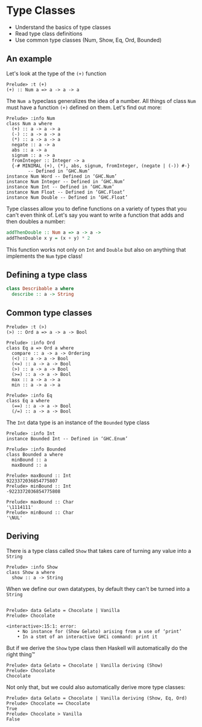 # Type Classes

- Understand the basics of type classes
- Read type class definitions
- Use common type classes (Num, Show, Eq, Ord, Bounded)

## An example

Let's look at the type of the `(+)` function

```
Prelude> :t (+)
(+) :: Num a => a -> a -> a
```

The `Num a` typeclass generalizes the idea of a number. All things of class `Num` must have a function `(+)` defined on them. Let's find out more:

```
Prelude> :info Num
class Num a where
  (+) :: a -> a -> a
  (-) :: a -> a -> a
  (*) :: a -> a -> a
  negate :: a -> a
  abs :: a -> a
  signum :: a -> a
  fromInteger :: Integer -> a
  {-# MINIMAL (+), (*), abs, signum, fromInteger, (negate | (-)) #-}
        -- Defined in ‘GHC.Num’
instance Num Word -- Defined in ‘GHC.Num’
instance Num Integer -- Defined in ‘GHC.Num’
instance Num Int -- Defined in ‘GHC.Num’
instance Num Float -- Defined in ‘GHC.Float’
instance Num Double -- Defined in ‘GHC.Float’
```

Type classes allow you to define functions on a variety of types that you
can't even think of. Let's say you want to write a function that adds and
then doubles a number:

```haskell
addThenDouble :: Num a => a -> a ->
addThenDouble x y = (x + y) * 2
```

This function works not only on `Int` and `Double` but also on anything
that implements the `Num` type class!

## Defining a type class

```haskell
class Describable a where
  describe :: a -> String
```

## Common type classes

```
Prelude> :t (>)
(>) :: Ord a => a -> a -> Bool

Prelude> :info Ord
class Eq a => Ord a where
  compare :: a -> a -> Ordering
  (<) :: a -> a -> Bool
  (<=) :: a -> a -> Bool
  (>) :: a -> a -> Bool
  (>=) :: a -> a -> Bool
  max :: a -> a -> a
  min :: a -> a -> a

Prelude> :info Eq
class Eq a where
  (==) :: a -> a -> Bool
  (/=) :: a -> a -> Bool
```

The `Int` data type is an instance of the `Bounded` type class

```
Prelude> :info Int
instance Bounded Int -- Defined in ‘GHC.Enum’

Prelude> :info Bounded
class Bounded a where
  minBound :: a
  maxBound :: a

Prelude> maxBound :: Int
9223372036854775807
Prelude> minBound :: Int
-9223372036854775808

Prelude> maxBound :: Char
'\1114111'
Prelude> minBound :: Char
'\NUL'
```

## Deriving

There is a type class called `Show` that takes care of turning any value
into a `String`

```
Prelude> :info Show
class Show a where
  show :: a -> String
```

When we define our own datatypes, by default they can't be turned into a
`String`

```

Prelude> data Gelato = Chocolate | Vanilla
Prelude> Chocolate

<interactive>:15:1: error:
    • No instance for (Show Gelato) arising from a use of ‘print’
    • In a stmt of an interactive GHCi command: print it
```

But if we derive the `Show` type class then Haskell will automatically do
the right thing™

```
Prelude> data Gelato = Chocolate | Vanilla deriving (Show)
Prelude> Chocolate
Chocolate
```

Not only that, but we could also automatically derive more type classes:

```
Prelude> data Gelato = Chocolate | Vanilla deriving (Show, Eq, Ord)
Prelude> Chocolate == Chocolate
True
Prelude> Chocolate > Vanilla
False
```
